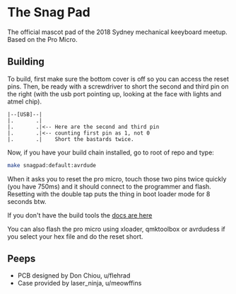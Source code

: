 # The Snag Pad

The official mascot pad of the 2018 Sydney mechanical keeyboard meetup. Based on the Pro Micro. 

## Building

To build, first make sure the bottom cover is off so you can access the reset pins. Then, be ready with a screwdriver to short the second and third pin on the right (with the usb port pointing up, looking at the face with lights and atmel chip).
```   
|--[USB]--| 
|.       .|       
|.       .|<-- Here are the second and third pin 
|.       .|<-- counting first pin as 1, not 0
|.       .|    Short the bastards twice.
```

Now, if you have your build chain installed, go to root of repo and type:  
```bash
make snagpad:default:avrdude
```  
When it asks you to reset the pro micro, touch those two pins twice quickly (you have 750ms) and it should connect to the programmer and flash. Resetting with the double tap puts the thing in boot loader mode for 8 seconds btw.

If you don't have the build tools the [docs are here](https://beta.docs.qmk.fm/detailed-guides/getting_started_build_tools)

You can also flash the pro micro using xloader, qmktoolbox or avrdudess if you select your hex file and do the reset short.

## Peeps

* PCB designed by Don Chiou, u/flehrad
* Case provided by laser_ninja, u/meowffins